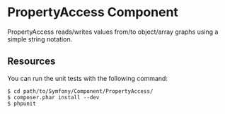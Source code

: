 PropertyAccess Component
========================

PropertyAccess reads/writes values from/to object/array graphs using a simple
string notation.

Resources
---------

You can run the unit tests with the following command:

    $ cd path/to/Symfony/Component/PropertyAccess/
    $ composer.phar install --dev
    $ phpunit
